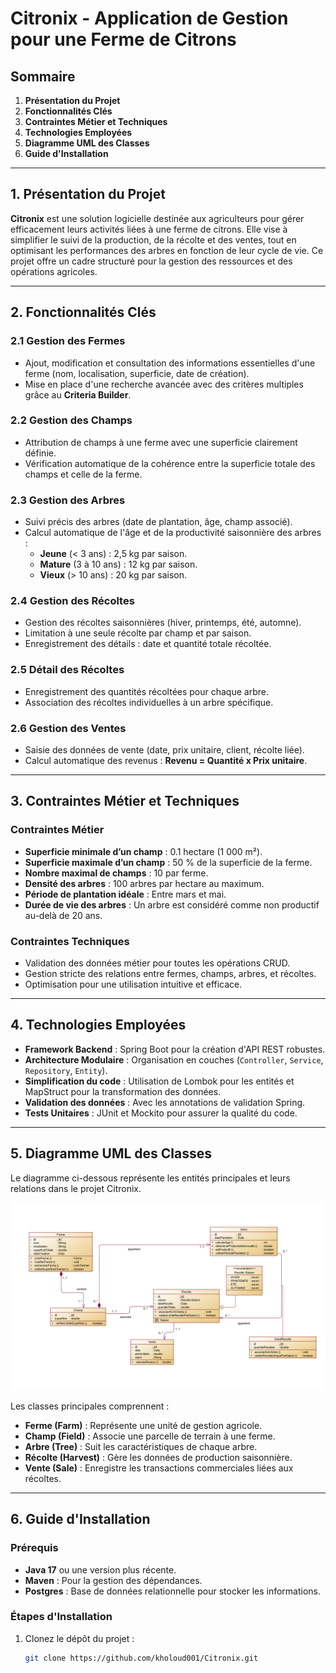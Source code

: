 # Citronix - Application de Gestion pour une Ferme de Citrons

## Sommaire
1. **Présentation du Projet**
2. **Fonctionnalités Clés**
3. **Contraintes Métier et Techniques**
4. **Technologies Employées**
5. **Diagramme UML des Classes**
6. **Guide d'Installation**

---

## 1. Présentation du Projet
**Citronix** est une solution logicielle destinée aux agriculteurs pour gérer efficacement leurs activités liées à une ferme de citrons. Elle vise à simplifier le suivi de la production, de la récolte et des ventes, tout en optimisant les performances des arbres en fonction de leur cycle de vie. Ce projet offre un cadre structuré pour la gestion des ressources et des opérations agricoles.

---

## 2. Fonctionnalités Clés

### 2.1 Gestion des Fermes
- Ajout, modification et consultation des informations essentielles d'une ferme (nom, localisation, superficie, date de création).
- Mise en place d'une recherche avancée avec des critères multiples grâce au **Criteria Builder**.

### 2.2 Gestion des Champs
- Attribution de champs à une ferme avec une superficie clairement définie.
- Vérification automatique de la cohérence entre la superficie totale des champs et celle de la ferme.

### 2.3 Gestion des Arbres
- Suivi précis des arbres (date de plantation, âge, champ associé).
- Calcul automatique de l'âge et de la productivité saisonnière des arbres :
    - **Jeune** (< 3 ans) : 2,5 kg par saison.
    - **Mature** (3 à 10 ans) : 12 kg par saison.
    - **Vieux** (> 10 ans) : 20 kg par saison.

### 2.4 Gestion des Récoltes
- Gestion des récoltes saisonnières (hiver, printemps, été, automne).
- Limitation à une seule récolte par champ et par saison.
- Enregistrement des détails : date et quantité totale récoltée.

### 2.5 Détail des Récoltes
- Enregistrement des quantités récoltées pour chaque arbre.
- Association des récoltes individuelles à un arbre spécifique.

### 2.6 Gestion des Ventes
- Saisie des données de vente (date, prix unitaire, client, récolte liée).
- Calcul automatique des revenus : **Revenu = Quantité x Prix unitaire**.

---

## 3. Contraintes Métier et Techniques

### Contraintes Métier
- **Superficie minimale d’un champ** : 0.1 hectare (1 000 m²).
- **Superficie maximale d’un champ** : 50 % de la superficie de la ferme.
- **Nombre maximal de champs** : 10 par ferme.
- **Densité des arbres** : 100 arbres par hectare au maximum.
- **Période de plantation idéale** : Entre mars et mai.
- **Durée de vie des arbres** : Un arbre est considéré comme non productif au-delà de 20 ans.

### Contraintes Techniques
- Validation des données métier pour toutes les opérations CRUD.
- Gestion stricte des relations entre fermes, champs, arbres, et récoltes.
- Optimisation pour une utilisation intuitive et efficace.

---

## 4. Technologies Employées
- **Framework Backend** : Spring Boot pour la création d'API REST robustes.
- **Architecture Modulaire** : Organisation en couches (`Controller`, `Service`, `Repository`, `Entity`).
- **Simplification du code** : Utilisation de Lombok pour les entités et MapStruct pour la transformation des données.
- **Validation des données** : Avec les annotations de validation Spring.
- **Tests Unitaires** : JUnit et Mockito pour assurer la qualité du code.

---

## 5. Diagramme UML des Classes

Le diagramme ci-dessous représente les entités principales et leurs relations dans le projet Citronix.

![Diagramme UML](uml_classes.png)

Les classes principales comprennent :
- **Ferme (Farm)** : Représente une unité de gestion agricole.
- **Champ (Field)** : Associe une parcelle de terrain à une ferme.
- **Arbre (Tree)** : Suit les caractéristiques de chaque arbre.
- **Récolte (Harvest)** : Gère les données de production saisonnière.
- **Vente (Sale)** : Enregistre les transactions commerciales liées aux récoltes.

---

## 6. Guide d'Installation

### Prérequis
- **Java 17** ou une version plus récente.
- **Maven** : Pour la gestion des dépendances.
- **Postgres** : Base de données relationnelle pour stocker les informations.

### Étapes d'Installation
1. Clonez le dépôt du projet :
   ```bash
   git clone https://github.com/kholoud001/Citronix.git

